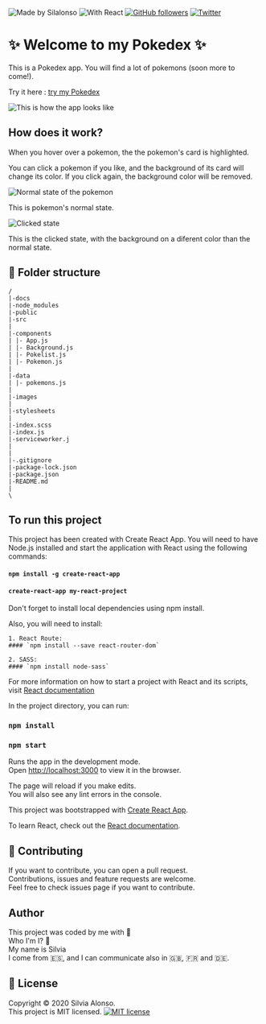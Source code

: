![Made by Silalonso](https://img.shields.io/badge/made%20by-silalonso-pink)
![With React](https://img.shields.io/badge/with-REACT-blue)
[![GitHub followers](https://img.shields.io/github/followers/silalonso.svg?style=social&label=Follow&maxAge=2592000)](https://github.com/silalonso?tab=followers)
[![Twitter](https://img.shields.io/twitter/follow/silvia_coding.svg?style=social&label=@:silvia_coding)](https://twitter.com/silvia_coding)

# :sparkles: Welcome to my Pokedex :sparkles:

This is a Pokedex app.
You will find a lot of pokemons (soon more to come!).

Try it here : [try my Pokedex](https://silalonso.github.io/modulo-3-evaluacion-intermedia-silalonso/)

![This is how the app looks like](https://raw.githubusercontent.com/silalonso/modulo-3-evaluacion-intermedia-silalonso/master/src/images/pokedex.jpg)

## How does it work?

When you hover over a pokemon, the the pokemon's card is highlighted.

You can click a pokemon if you like, and the background of its card will change its color.
If you click again, the background color will be removed.

![Normal state of the pokemon](https://raw.githubusercontent.com/silalonso/modulo-3-evaluacion-intermedia-silalonso/master/src/images/normal.jpg)

This is pokemon's normal state.

![Clicked state](https://raw.githubusercontent.com/silalonso/modulo-3-evaluacion-intermedia-silalonso/master/src/images/clicked.jpg)

This is the clicked state, with the background on a diferent color than the normal state.

## :file_folder: Folder structure

```
/
|-docs
|-node_modules
|-public
|-src
|
|-components
| |- App.js
| |- Background.js
| |- Pokelist.js
| |- Pokemon.js
|
|-data
| |- pokemons.js
|
|-images
|
|-stylesheets
|
|-index.scss
|-index.js
|-serviceworker.j
|
|
|-.gitignore
|-package-lock.json
|-package.json
|-README.md
|
\

```

## To run this project

This project has been created with Create React App.
You will need to have Node.js installed and start the application with React using the following commands:

#### `npm install -g create-react-app`

#### `create-react-app my-react-project`

Don't forget to install local dependencies using npm install.

Also, you will need to install:

    1. React Route:
    #### `npm install --save react-router-dom`

    2. SASS:
    #### `npm install node-sass`

For more information on how to start a project with React and its scripts, visit [React documentation](https://reactjs.org/)

In the project directory, you can run:

### `npm install`

### `npm start`

Runs the app in the development mode.<br />
Open [http://localhost:3000](http://localhost:3000) to view it in the browser.

The page will reload if you make edits.<br />
You will also see any lint errors in the console.

This project was bootstrapped with [Create React App](https://github.com/facebook/create-react-app).

To learn React, check out the [React documentation](https://reactjs.org/).

## :handshake: Contributing

If you want to contribute, you can open a pull request.<br />
Contributions, issues and feature requests are welcome.<br />
Feel free to check issues page if you want to contribute.

## Author

This project was coded by me with :sparkling_heart: <br />
Who I'm I? :raising_hand: <br />
My name is Silvia <br />
I come from :es:, and I can communicate also in :gb:, :fr: and :de:.

## :memo: License

Copyright © 2020 Silvia Alonso. <br />
This project is MIT licensed. [![MIT license](https://img.shields.io/badge/License-MIT-blue.svg)](https://opensource.org/licenses/MIT)
